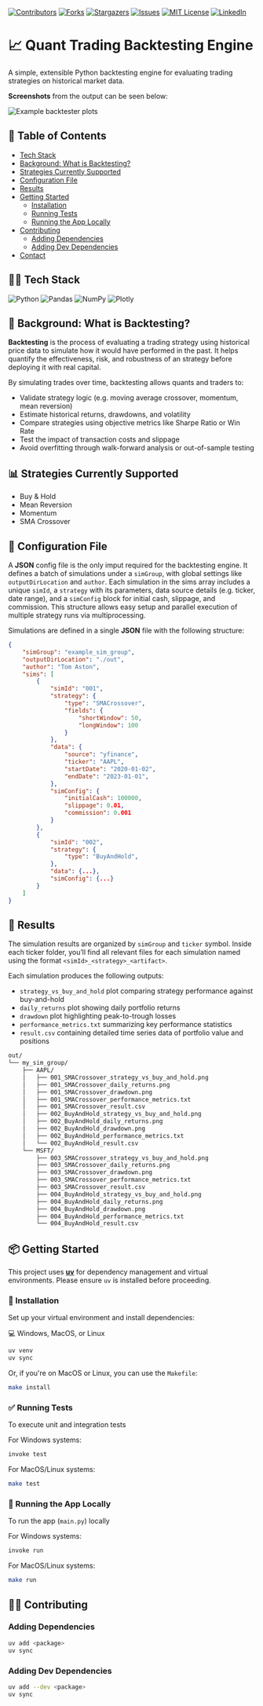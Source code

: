 [![Contributors][contributors-shield]][contributors-url]
[![Forks][forks-shield]][forks-url]
[![Stargazers][stars-shield]][stars-url]
[![Issues][issues-shield]][issues-url]
[![MIT License][license-shield]][license-url]
[![LinkedIn][linkedin-shield]][linkedin-url]

# 📈 Quant Trading Backtesting Engine

A simple, extensible Python backtesting engine for evaluating trading strategies on historical market data.

**Screenshots** from the output can be seen below:

![Example backtester plots](docs/readme/backtester_plots.png)

## 📑 Table of Contents

- [Tech Stack](#-tech-stack)
- [Background: What is Backtesting?](#-background-what-is-backtesting)
- [Strategies Currently Supported](#-strategies-currently-supported)
- [Configuration File](#-configuration-file)
- [Results](#-results)
- [Getting Started](#-getting-started)
  - [Installation](#-installation)
  - [Running Tests](#-running-tests)
  - [Running the App Locally](#-running-the-app-locally)
- [Contributing](#-contributing)
  - [Adding Dependencies](#-adding-dependencies)
  - [Adding Dev Dependencies](#-adding-dev-dependencies)
- [Contact](#-contact)


## 🧑‍💻 Tech Stack

![Python]
![Pandas]
![NumPy]
![Plotly]


## 📖 Background: What is Backtesting?

**Backtesting** is the process of evaluating a trading strategy using historical price data to simulate how it would have performed in the past. It helps quantify the effectiveness, risk, and robustness of an strategy before deploying it with real capital.

By simulating trades over time, backtesting allows quants and traders to:
- Validate strategy logic (e.g. moving average crossover, momentum, mean reversion)
- Estimate historical returns, drawdowns, and volatility
- Compare strategies using objective metrics like Sharpe Ratio or Win Rate
- Test the impact of transaction costs and slippage
- Avoid overfitting through walk-forward analysis or out-of-sample testing


## 📊 Strategies Currently Supported

- Buy & Hold
- Mean Reversion
- Momentum
- SMA Crossover


## 📝 Configuration File

A **JSON** config file is the only imput required for the backtesting engine. It defines a batch of simulations under a `simGroup`, with global settings like `outputDirLocation` and `author`. Each simulation in the sims array includes a unique `simId`, a `strategy` with its parameters, data source details (e.g. ticker, date range), and a `simConfig` block for initial cash, slippage, and commission. This structure allows easy setup and parallel execution of multiple strategy runs via multiprocessing.

Simulations are defined in a single **JSON** file with the following structure:

```json
{
    "simGroup": "example_sim_group",
    "outputDirLocation": "./out",
    "author": "Tom Aston",
    "sims": [
        {
            "simId": "001",
            "strategy": {
                "type": "SMACrossover",
                "fields": {
                    "shortWindow": 50,
                    "longWindow": 100
                }
            },
            "data": {
                "source": "yfinance",
                "ticker": "AAPL",
                "startDate": "2020-01-02",
                "endDate": "2023-01-01",
            },
            "simConfig": {
                "initialCash": 100000,
                "slippage": 0.01,
                "commission": 0.001
            }
        },
        {
            "simId": "002",
            "strategy": {
                "type": "BuyAndHold",
            },
            "data": {...},
            "simConfig": {...}
        }
    ]
}
```

## 📝 Results

The simulation results are organized by `simGroup` and `ticker` symbol. Inside each ticker folder, you’ll find all relevant files for each simulation named using the format `<simId>_<strategy>_<artifact>`.

Each simulation produces the following outputs:

- `strategy_vs_buy_and_hold` plot comparing strategy performance against buy-and-hold
- `daily_returns` plot showing daily portfolio returns
- `drawdown` plot highlighting peak-to-trough losses
- `performance_metrics.txt` summarizing key performance statistics
- `result.csv` containing detailed time series data of portfolio value and positions


```txt
out/
└── my_sim_group/
    ├── AAPL/
    │   ├── 001_SMACrossover_strategy_vs_buy_and_hold.png
    │   ├── 001_SMACrossover_daily_returns.png
    │   ├── 001_SMACrossover_drawdown.png
    │   ├── 001_SMACrossover_performance_metrics.txt
    │   ├── 001_SMACrossover_result.csv
    │   ├── 002_BuyAndHold_strategy_vs_buy_and_hold.png
    │   ├── 002_BuyAndHold_daily_returns.png
    │   ├── 002_BuyAndHold_drawdown.png
    │   ├── 002_BuyAndHold_performance_metrics.txt
    │   └── 002_BuyAndHold_result.csv
    └── MSFT/
        ├── 003_SMACrossover_strategy_vs_buy_and_hold.png
        ├── 003_SMACrossover_daily_returns.png
        ├── 003_SMACrossover_drawdown.png
        ├── 003_SMACrossover_performance_metrics.txt
        ├── 003_SMACrossover_result.csv
        ├── 004_BuyAndHold_strategy_vs_buy_and_hold.png
        ├── 004_BuyAndHold_daily_returns.png
        ├── 004_BuyAndHold_drawdown.png
        ├── 004_BuyAndHold_performance_metrics.txt
        └── 004_BuyAndHold_result.csv
```

## 📦 Getting Started

This project uses [**uv**](https://docs.astral.sh/uv/getting-started/installation/) for dependency management and virtual environments. Please ensure `uv` is installed before proceeding.

### 🔧 Installation

Set up your virtual environment and install dependencies:


💻 Windows, MacOS, or Linux

```bash
uv venv
uv sync
```

Or, if you're on MacOS or Linux, you can use the `Makefile`:

```bash
make install
```

### ✅ Running Tests

To execute unit and integration tests

For Windows systems:
```bash
invoke test
```

For MacOS/Linux systems:
```bash
make test
```

### 🚀 Running the App Locally

To run the app (`main.py`) locally

For Windows systems:
```bash
invoke run
```

For MacOS/Linux systems:
```bash
make run
```

## 👭🏻 Contributing

### Adding Dependencies

```bash
uv add <package>
uv sync
```

### Adding Dev Dependencies
```bash
uv add --dev <package>
uv sync
```

<!-- MARKDOWN LINKS & IMAGES -->
<!-- https://www.markdownguide.org/basic-syntax/#reference-style-links -->
[contributors-shield]: https://img.shields.io/github/contributors/TomAston1996/backtesting-engine.svg?style=for-the-badge
[contributors-url]: https://github.com/TomAston1996/backtesting-engine/graphs/contributors
[forks-shield]: https://img.shields.io/github/forks/TomAston1996/backtesting-engine.svg?style=for-the-badge
[forks-url]: https://github.com/TomAston1996/backtesting-engine/network/members
[stars-shield]: https://img.shields.io/github/stars/TomAston1996/backtesting-engine.svg?style=for-the-badge
[stars-url]: https://github.com/TomAston1996/backtesting-engine/stargazers
[issues-shield]: https://img.shields.io/github/issues/TomAston1996/backtesting-engine.svg?style=for-the-badge
[issues-url]: https://github.com/TomAston1996/backtesting-engine/issues
[license-shield]: https://img.shields.io/github/license/TomAston1996/backtesting-engine.svg?style=for-the-badge
[license-url]: https://github.com/TomAston1996/backtesting-engine/blob/master/LICENSE.txt
[linkedin-shield]: https://img.shields.io/badge/-LinkedIn-black.svg?style=for-the-badge&logo=linkedin&colorB=555
[linkedin-url]: https://linkedin.com/in/tomaston96
[Python]: https://img.shields.io/badge/python-3670A0?style=for-the-badge&logo=python&logoColor=ffdd54
[Pandas]: https://img.shields.io/badge/pandas-%23150458.svg?style=for-the-badge&logo=pandas&logoColor=white
[AWS]: https://img.shields.io/badge/AWS-%23FF9900.svg?style=for-the-badge&logo=amazon-aws&logoColor=white
[Docker]: https://img.shields.io/badge/docker-%230db7ed.svg?style=for-the-badge&logo=docker&logoColor=white
[FastAPI]: https://img.shields.io/badge/FastAPI-005571?style=for-the-badge&logo=fastapi
[Raspberry Pi]: https://img.shields.io/badge/-Raspberry_Pi-C51A4A?style=for-the-badge&logo=Raspberry-Pi
[NumPy]: https://img.shields.io/badge/numpy-%23013243.svg?style=for-the-badge&logo=numpy&logoColor=white
[Plotly]: https://img.shields.io/badge/Plotly-%233F4F75.svg?style=for-the-badge&logo=plotly&logoColor=white
